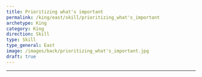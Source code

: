 ```yaml
---
title: Prioritizing what's important
permalink: /king/east/skill/prioritizing_what's_important
archetype: King
category: King
direction: Skill
type: Skill
type_general: East
image: /images/back/prioritizing_what's_important.jpg
draft: true
---
```


---
